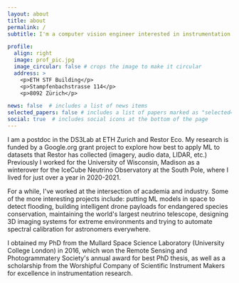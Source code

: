 ```yaml
---
layout: about
title: about
permalink: /
subtitle: I'm a computer vision engineer interested in instrumentation and applying machine learning for social good.

profile:
  align: right
  image: prof_pic.jpg
  image_circular: false # crops the image to make it circular
  address: >
    <p>ETH STF Building</p>
    <p>Stampfenbachstrasse 114</p>
    <p>8092 Zürich</p>

news: false  # includes a list of news items
selected_papers: false # includes a list of papers marked as "selected={true}"
social: true  # includes social icons at the bottom of the page
---
```


I am a postdoc in the DS3Lab at ETH Zurich and Restor Eco. My research is funded by a Google.org grant project to explore how best to apply ML to datasets that Restor has collected (imagery, audio data, LIDAR, etc.) Previously I worked for the University of Wisconsin, Madison as a winterover for the IceCube Neutrino Observatory at the South Pole, where I lived for just over a year in 2020-2021.

For a while, I've worked at the intersection of academia and industry. Some of the more interesting projects include: putting ML models in space to detect flooding, building intelligent drone payloads for endangered species conservation, maintaining the world's largest neutrino telescope, designing 3D imaging systems for extreme environments and trying to automate spectral calibration for astronomers everywhere.

I obtained my PhD from the Mullard Space Science Laboratory (University College London) in 2016, which won the Remote Sensing and Photogrammatery Society's annual award for best PhD thesis, as well as a scholarship from the Worshipful Company of Scientific Instrument Makers for excellence in instrumentation research.
